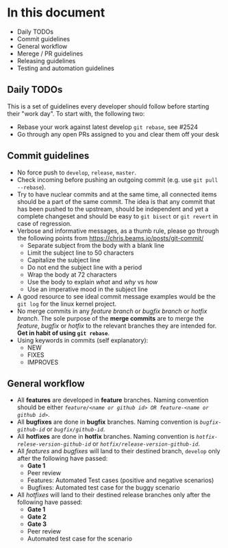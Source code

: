 # In this document
* Daily TODOs
* Commit guidelines
* General workflow
* Merege / PR guidelines
* Releasing guidelines
* Testing and automation guidelines

## Daily TODOs
This is a set of guidelines every developer should follow before starting their
"work day". To start with, the following two:

* Rebase your work against latest develop `git rebase`, see #2524
* Go through any open PRs assigned to you and clear them off your desk

## Commit guidelines

* No force push to `develop`, `release`, `master`.
* Check incoming before pushing an outgoing commit (e.g. use `git pull --rebase`).
* Try to have nuclear commits and at the same time, all connected items should
be a part of the same commit. The idea is that any commit that has been pushed
to the upstream, should be independent and yet a complete changeset and should
be easy to `git bisect` or `git revert` in case of regression.
* Verbose and informative messages, as a thumb rule, please go through the
following points from https://chris.beams.io/posts/git-commit/
    * Separate subject from the body with a blank line
    * Limit the subject line to 50 characters
    * Capitalize the subject line
    * Do not end the subject line with a period
    * Wrap the body at 72 characters
    * Use the body to explain _what_ and _why_ vs _how_
    * Use an imperative mood in the subject line
* A good resource to see ideal commit message examples would be the `git log` for
the linux kernel project.
* No merge commits in any _feature branch_ or _bugfix branch_ or _hotfix branch_.
The sole purpose of the __merge commits__ are to merge the _feature_, _bugfix_ or
_hotfix_ to the relevant branches they are intended for. __Get in habit of using
`git rebase`__.
* Using keywords in commits (self explanatory):
    * NEW
    * FIXES
    * IMPROVES

## General workflow

* All __features__ are developed in __feature__ branches. Naming convention should
be either _`feature/<name or github id> OR feature-<name or github id>`_.
* All __bugfixes__ are done in __bugfix__ branches. Naming convention is 
_`bugfix-github-id`_ or _`bugfix/github-id`_.
* All __hotfixes__ are done in __hotfix__ branches. Naming convention is 
_`hotfix-relese-version-github-id`_ or _`hotfix/release-version-github-id`_.
* All _features_ and _bugfixes_ will land to their destined branch, `develop` only
after the following have passed:
    * __Gate 1__
    * Peer review
    * Features: Automated Test cases (positive and negative scenarios)
    * Bugfixes: Automated test case for the buggy scenario
* All _hotfixes_ will land to their destined release branches only after the
following have passed:
    * __Gate 1__
    * __Gate 2__
    * __Gate 3__
    * Peer review
    * Automated test case for the scenario
